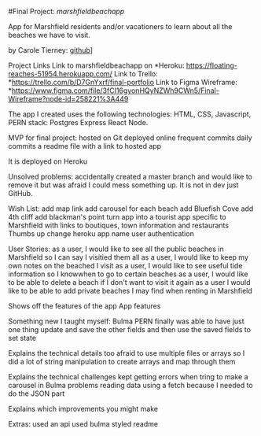 #Final Project:  *marshfieldbeachapp*

App for Marshfield residents and/or vacationers to learn about all the beaches we have to visit.

by Carole Tierney: [github](https://github.com/caroleatierney)]

Project Links
Link to marshfieldbeachapp on *Heroku: https://floating-reaches-51954.herokuapp.com/
Link to Trello: *https://trello.com/b/D7GnYxrf/final-portfolio
Link to Figma Wireframe: *https://www.figma.com/file/3fCI16gyonHQyNZWh9CWn5/Final-Wireframe?node-id=258221%3A449
      
The app I created uses the following technologies: HTML, CSS, Javascript, PERN stack: Postgres Express React Node. 
      
MVP for final project:
hosted on Git
deployed online
frequent commits
daily commits 
a readme file with a link to hosted app 

It is deployed on Heroku 

Unsolved problems: 
accidentally created a master branch and would like to remove it but was afraid I could mess something up.  It is not in dev just GitHub.

Wish List:
add map link
add carousel for each beach
add Bluefish Cove
add 4th cliff
add blackman's point
turn app into a tourist app specific to Marshfield with links to boutiques, town information and restaurants
Thumbs up
change heroku app name
user authentication

User Stories:
as a user, I would like to see all the public beaches in Marshfield so I can say I visitied them all
as a user, I would like to keep my own notes on the beached I visit
as a user, I would like to see useful tide information so I knowwhen to go to certain beaches
as a user, I would like to be able to delete a beach if I don't want to visit it again
as a user I would like to be able to add private beaches I may find when renting in Marshfield


Shows off the features of the app
App features

Something new I taught myself:
Bulma
PERN
finally was able to have just one thing update and save the other fields and then use the saved fields to set state

Explains the technical details
too afraid to use multiple files or arrays so I did a lot of string manipulation to create arrays and map through them

Explains the technical challenges
kept getting errors when tring to make a carousel in Bulma
problems reading data using a fetch because I needed to do the JSON part

Explains which improvements you might make

Extras:
used an api
used bulma
styled readme    
